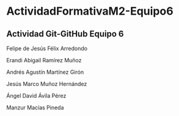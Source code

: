 # ActividadFormativaM2-Equipo6
## Actividad Git-GitHub Equipo 6



Felipe de Jesús Félix Arredondo

Erandi Abigail Ramírez Muñoz

Andrés Agustín Martínez Girón

Jesús Marco Muñoz Hernández

Ángel David Ávila Pérez

Manzur Macías Pineda
